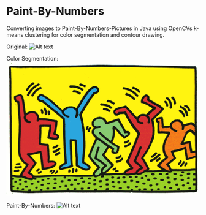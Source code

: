 # Paint-By-Numbers

Converting images to Paint-By-Numbers-Pictures in Java using OpenCVs k-means clustering for color segmentation and contour drawing.

Original:
![Alt text](original.png?raw=true "Original")

Color Segmentation:
![Alt text](painted.png?raw=true "Color Segmentation")

Paint-By-Numbers:
![Alt text](paint-by-nrs.png?raw=true "Paint-By-Numbers")

